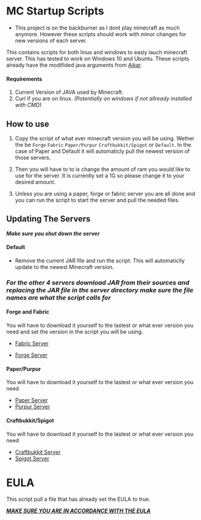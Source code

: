 # MC Startup Scripts

- This project is on the backburner as I dont play minecraft as much anymore. However these scripts should work with minor changes for new versions of each server.

This contains scripts for both linux and windows to easly lauch minecraft server. This has tested to work on Windows 10 and Ubuntu. These scripts already have the modifided java arguments from [Aikar](https://aikar.co/2018/07/02/tuning-the-jvm-g1gc-garbage-collector-flags-for-minecraft/).

#### Requirements

1. Current Version of JAVA used by Minecraft.
2. Curl if you are on linux. *(Potentially on windows if not allready installed with CMD)*

## How to use

1. Copy the script of what ever minecraft version you will be using. Wether the be ```Forge``` ```Fabric``` ```Paper/Purpur``` ```Craftbukkit/Spigot``` or ```Default```. In the case of Paper and Default it will automaticly pull the newest version of those servers. 

2. Then you will have to to is change the amount of ram you would like to use for the server. It is currently set a 1G so please change it to your desired amount.

3. Unless you are using a paper, forge or fabric server you are all done and you can run the script to start the server and pull the needed files.
 
## Updating The Servers

***Make sure you shut down the server***

#### **Default**

- Remove the current JAR file and run the script. This will automaticlly update to the newest Minecraft version.


### _For the other 4 servers download JAR from their sources and replacing the JAR file in the server directory make sure the file names are what the script calls for_


#### **Forge and Fabric** 

You will have to download it yourself to the lastest or what ever version you need and set the version in the script you will be using. 

  - [Fabric Server](https://fabricmc.net/use/?page=server)

  - [Forge Server](https://files.minecraftforge.net/net/minecraftforge/forge/)


#### **Paper/Purpur**

You will have to download it yourself to the lastest or what ever version you need

  - [Paper Server](https://papermc.io/downloads)
  - [Purpur Server](https://purpurmc.org/downloads)

#### **Craftbukkit/Spigot**

You will have to download it yourself to the lastest or what ever version you need

  - [Craftbukkit Server](https://getbukkit.org/download/craftbukkit) 
  - [Spigot Server](https://getbukkit.org/download/spigot)

# EULA
This script pull a file that has already set the EULA to true. 

[__*MAKE SURE YOU ARE IN ACCORDANCE WITH THE EULA*__](https://www.minecraft.net/en-us/eula)
